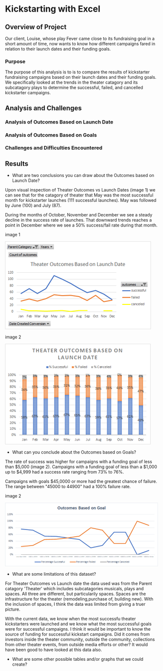# Kickstarting with Excel

## Overview of Project

Our client, Louise, whose play Fever came close to its fundraising goal in a short amount of time, now wants to know how different campaigns fared in relation to their launch dates and their funding goals.

### Purpose

The purpose of this analysis is to is to compare the results of kickstarter fundraising campaigns based on their launch dates and their funding goals. We specifically looked at the trends in the theater catagory and its subcatagory plays to determine the successful, failed, and cancelled kickstarter campaigns.


## Analysis and Challenges

### Analysis of Outcomes Based on Launch Date

### Analysis of Outcomes Based on Goals

### Challenges and Difficulties Encountered


## Results
- What are two conclusions you can draw about the Outcomes based on Launch Date?

Upon visual inspection of Theater Outcomes vs Launch Dates (image 1) we can see that for the catagory of theater that May was the most successful month for kickstarter launches (111 successful launches). May was followed by June (100) and July (87). 

During the months of October, November and December we see a steady decline in the success rate of launches. That downward trends reaches a point in December where we see a 50% success/fail rate during that month.
   
image 1

![Theater Outcomes_vs_Launch](Resources/Theater_Outcoms_vs_Launch.png)

image 2

![Theater Outcomes_vs_Launch_Bar](Resources/Theater_Outcomes_vs_Launch_Bar.png)


- What can you conclude about the Outcomes based on Goals?

The rate of success was higher for campaigns with a funding goal of less than $5,000 (image 2). Campaigns with a funding goal of less than a $1,000 up to $4,999 had a success rate ranging from 73% to 76%.

Campaigns with goals $45,0000 or more had the greatest chance of failure. The range between "45000 to 44900" had a 100% failure rate.

image 2

![Outcome_vs_Goals](Resources/Outcome_vs_Goals.png)

- What are some limitations of this dataset?

For Theater Outcomes vs Launch date the data used was from the Parent catagory 'Theater' which includes subcatagories musicals, plays and spaces. All three are different, but particularily spaces. Spaces are the infrastructure for the theater (remodeling,purchase of, building new). With the inclusion of spaces, I think the data was limited from giving a truer picture.

With the current data, we know when the most successfu theater kickstarters were launched and we know what the most successful goals were for successful campaigns. I think it would be important to know the source of funding for successful kickstart campaigns. Did it comes from investors inside the theater community, outside the community, collections from other theater events, from outside media efforts or other? It would have been good to have looked at this data also. 

- What are some other possible tables and/or graphs that we could create?
